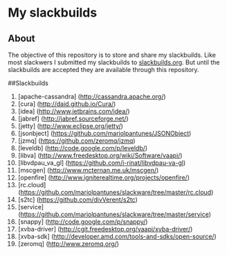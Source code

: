 # My slackbuilds
## About

The objective of this repository is to store and share my slackbuilds.
Like most slackwers I submitted my slackbuilds to [slackbuilds.org](http://slackbuilds.org/).
But until the slackbuilds are accepted they are available through this repository.

##Slackbuilds
1. [apache-cassandra] (http://cassandra.apache.org/)
1. [cura] (http://daid.github.io/Cura/)
3. [idea] (http://www.jetbrains.com/idea/)
2. [jabref] (http://jabref.sourceforge.net/)
3. [jetty] (http://www.eclipse.org/jetty/)
4. [jsonbject] (https://github.com/mariolpantunes/JSONObject)
5. [jzmq] (https://github.com/zeromq/jzmq)
6. [leveldb] (http://code.google.com/p/leveldb/)
7. [libva] (http://www.freedesktop.org/wiki/Software/vaapi/)
8. [libvdpau_va_gl] (https://github.com/i-rinat/libvdpau-va-gl)
9. [mscgen] (http://www.mcternan.me.uk/mscgen/)
10. [openfire] (http://www.igniterealtime.org/projects/openfire/)
11. [rc.cloud] (https://github.com/mariolpantunes/slackware/tree/master/rc.cloud)
12. [s2tc] (https://github.com/divVerent/s2tc)
13. [service] (https://github.com/mariolpantunes/slackware/tree/master/service)
14. [snappy] (http://code.google.com/p/snappy/)
15. [xvba-driver] (http://cgit.freedesktop.org/vaapi/xvba-driver/)
16. [xvba-sdk] (http://developer.amd.com/tools-and-sdks/open-source/)
17. [zeromq] (http://www.zeromq.org/)
